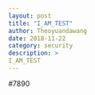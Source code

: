 ```yaml
---
layout: post
title: "I_AM_TEST"
author: Theoyuandawang
date: 2018-11-22
category: security
description: >
I_AM_TEST
---
```


#7890

